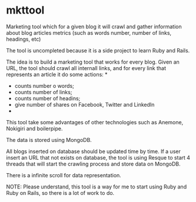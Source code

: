 mkttool
=======

Marketing tool which for a given blog it will crawl and gather information about blog articles metrics (such as words number, number of links, headings, etc)

The tool is uncompleted because it is a side project to learn Ruby and Rails.

The idea is to build a marketing tool that works for every blog. Given an URL, the tool should crawl all internall links, and for every link that represents an article it do some actions:
*
* counts number o words;
* counts number of links;
* counts number of headins;
* give number of shares on Facebook, Twitter and LinkedIn
* 

This tool take some advantages of other technologies such as Anemone, Nokigiri and boilerpipe.

The data is stored using MongoDB.

All blogs inserted on database should be updated time by time. If a user insert an URL that not exists on database, the tool is using Resque to start 4 threads that will start the crawling process and store data on MongoDB.

There is a infinite scroll for data representation.

NOTE: Please understand, this tool is a way for me to start using Ruby and Ruby on Rails, so there is a lot of work to do.
